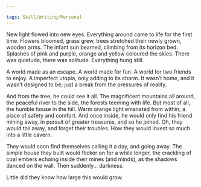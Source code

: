 ```yaml
---

tags: Skill/Writing/Personal
---
```


New light flowed into new eyes. Everything around came to life for the first time. Flowers bloomed, grass grew, trees stretched their newly grown, wooden arms. The infant sun beamed, climbing from its horizon bed. Splashes of pink and purple, orange and yellow coloured the skies. There was quietude, there was solitude. Everything hung still.

A world made as an escape. A world made for fun. A world for two friends to enjoy. A imperfect utopia, only adding to its charm. It wasn’t home, and it wasn’t designed to be; just a break from the pressures of reality.

And from the tree, he could see it all. The magnificent mountains all around, the peaceful river to the side, the forests teeming with life. But most of all, the humble house in the hill. Warm orange light emanated from within; a place of safety and comfort. And once inside, he would only find his friend mining away, in pursuit of greater treasures, and so he joined. Oh, they would toil away, and forget their troubles. How they would invest so much into a little cavern.

They would soon find themselves calling it a day, and going away. The simple house they built would flicker on for a while longer, the crackling of coal embers echoing inside their mines (and minds), as the shadows danced on the wall. Then suddenly… darkness.

Little did they know how large this would grow.